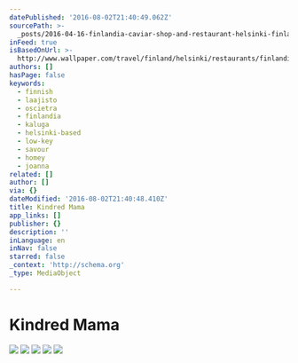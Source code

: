 ```yaml
---
datePublished: '2016-08-02T21:40:49.062Z'
sourcePath: >-
  _posts/2016-04-16-finlandia-caviar-shop-and-restaurant-helsinki-finland-or-tr.md
inFeed: true
isBasedOnUrl: >-
  http://www.wallpaper.com/travel/finland/helsinki/restaurants/finlandia-caviar-shop-and-restaurant
authors: []
hasPage: false
keywords:
  - finnish
  - laajisto
  - oscietra
  - finlandia
  - kaluga
  - helsinki-based
  - low-key
  - savour
  - homey
  - joanna
related: []
author: []
via: {}
dateModified: '2016-08-02T21:40:48.410Z'
title: Kindred Mama
app_links: []
publisher: {}
description: ''
inLanguage: en
inNav: false
starred: false
_context: 'http://schema.org'
_type: MediaObject

---
```

# Kindred Mama
![](https://the-grid-user-content.s3-us-west-2.amazonaws.com/452a8da1-e1e8-4ea5-bdf9-2840c1ac9883.jpg)
![](https://the-grid-user-content.s3-us-west-2.amazonaws.com/4421c4f8-63da-4b26-a04b-13a0f0e2a085.jpg)
![](https://the-grid-user-content.s3-us-west-2.amazonaws.com/620f97ac-131a-47a4-8725-f58b9fe8658d.jpg)
![](https://the-grid-user-content.s3-us-west-2.amazonaws.com/32601155-9d4b-447f-9df0-dcd1d044f518.jpg)
![](https://the-grid-user-content.s3-us-west-2.amazonaws.com/241e8699-80eb-4fa7-b490-587fccac9e8a.jpg)